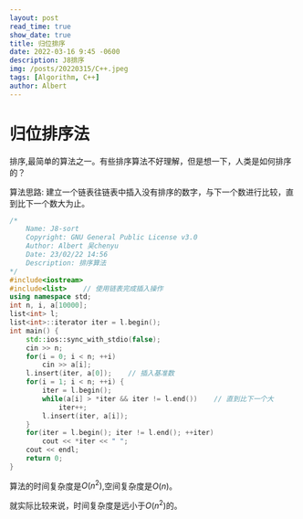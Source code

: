 ```yaml
---
layout: post
read_time: true
show_date: true
title: 归位排序
date: 2022-03-16 9:45 -0600
description: J8排序
img: /posts/20220315/C++.jpeg
tags: [Algorithm, C++]
author: Albert
---
```


# 归位排序法

排序,最简单的算法之一。有些排序算法不好理解，但是想一下，人类是如何排序的？  

算法思路: 建立一个链表往链表中插入没有排序的数字，与下一个数进行比较，直到比下一个数大为止。

```cpp
/*
    Name: J8-sort
    Copyright: GNU General Public License v3.0
    Author: Albert 吴chenyu
    Date: 23/02/22 14:56
    Description: 排序算法
*/
#include<iostream>
#include<list>    // 使用链表完成插入操作
using namespace std;
int n, i, a[10000];
list<int> l;
list<int>::iterator iter = l.begin();
int main() {
    std::ios::sync_with_stdio(false);
    cin >> n;
    for(i = 0; i < n; ++i)
        cin >> a[i];
    l.insert(iter, a[0]);    // 插入基准数
    for(i = 1; i < n; ++i) {
        iter = l.begin();
        while(a[i] > *iter && iter != l.end())    // 直到比下一个大
            iter++;
        l.insert(iter, a[i]);
    }
    for(iter = l.begin(); iter != l.end(); ++iter)
        cout << *iter << " ";
    cout << endl;
    return 0;
}
```

算法的时间复杂度是$O(n^2)$,空间复杂度是$O(n)$。

就实际比较来说，时间复杂度是远小于$O(n^2)$的。
